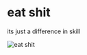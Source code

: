 # eat shit

its just a difference in skill

![eat shit](https://media.discordapp.net/attachments/840181901288538112/848128783714353192/caption.gif)

